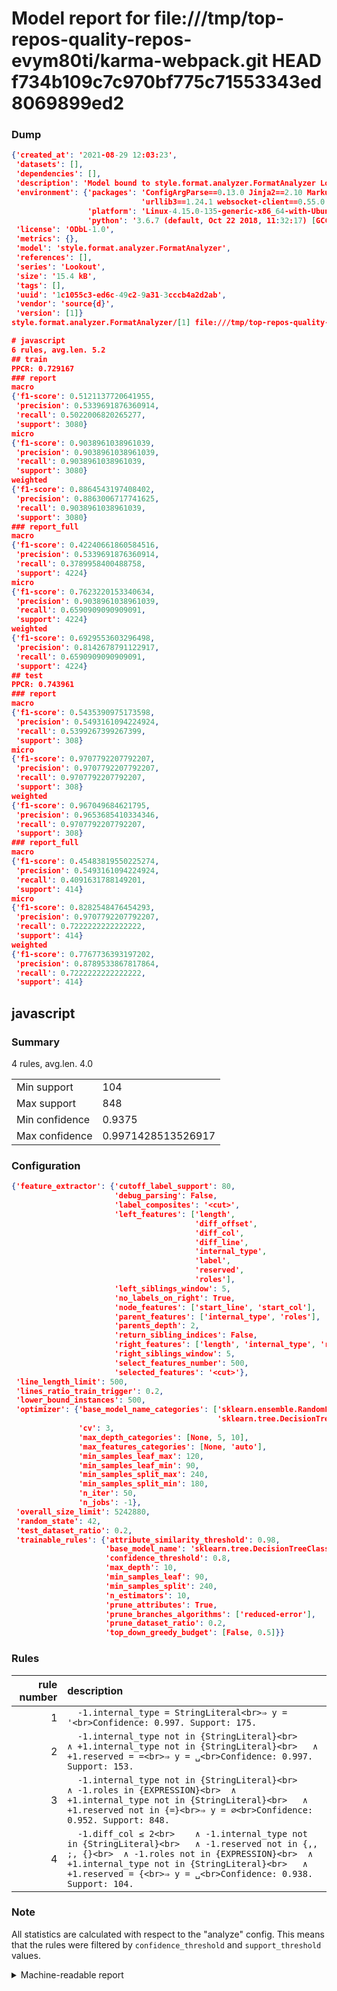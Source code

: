 # Model report for file:///tmp/top-repos-quality-repos-evym80ti/karma-webpack.git HEAD f734b109c7c970bf775c71553343ed8069899ed2

### Dump

```json
{'created_at': '2021-08-29 12:03:23',
 'datasets': [],
 'dependencies': [],
 'description': 'Model bound to style.format.analyzer.FormatAnalyzer Lookout analyzer.',
 'environment': {'packages': 'ConfigArgParse==0.13.0 Jinja2==2.10 MarkupSafe==1.1.1 PyStemmer==1.3.0 PyYAML==5.1 Pympler==0.5 SQLAlchemy==1.2.10 SQLAlchemy-Utils==0.33.3 asdf==2.3.2 bblfsh==2.12.7 boto==2.49.0 boto3==1.9.130 botocore==1.12.130 cachetools==2.0.1 certifi==2019.3.9 chardet==3.0.4 clint==0.5.1 docker==3.7.0 docker-pycreds==0.4.0 dulwich==0.19.11 grpcio==1.19.0 grpcio-tools==1.19.0 humanfriendly==4.16.1 humanize==0.5.1 idna==2.8 jmespath==0.9.4 jsonschema==2.6.0 lookout-sdk==0.4.1 lookout-sdk-ml==0.19.0 lookout-style==0.2.0 lz4==2.1.6 modelforge==0.12.1 numpy==1.16.2 packaging==19.0 pandas==0.22.0 pip==19.0.3 protobuf==3.7.0 psycopg2-binary==2.7.5 pygtrie==2.3 pyparsing==2.3.1 python-dateutil==2.8.0 python-igraph==0.7.1.post6 pytz==2019.1 requests==2.21.0 requirements-parser==0.2.0 scikit-learn==0.20.1 scikit-optimize==0.5.2 scipy==1.2.1 semantic-version==2.6.0 setuptools==40.8.0 six==1.12.0 smart-open==1.8.1 sourced-ml==0.8.2 spdx==2.5.0 stringcase==1.2.0 tabulate==0.8.2 tqdm==4.31.1 '
                             'urllib3==1.24.1 websocket-client==0.55.0 xxhash==1.3.0',
                 'platform': 'Linux-4.15.0-135-generic-x86_64-with-Ubuntu-18.04-bionic',
                 'python': '3.6.7 (default, Oct 22 2018, 11:32:17) [GCC 8.2.0]'},
 'license': 'ODbL-1.0',
 'metrics': {},
 'model': 'style.format.analyzer.FormatAnalyzer',
 'references': [],
 'series': 'Lookout',
 'size': '15.4 kB',
 'tags': [],
 'uuid': '1c1055c3-ed6c-49c2-9a31-3cccb4a2d2ab',
 'vendor': 'source{d}',
 'version': [1]}
style.format.analyzer.FormatAnalyzer/[1] file:///tmp/top-repos-quality-repos-evym80ti/karma-webpack.git f734b109c7c970bf775c71553343ed8069899ed2

# javascript
6 rules, avg.len. 5.2
## train
PPCR: 0.729167
### report
macro
{'f1-score': 0.5121137720641955,
 'precision': 0.5339691876360914,
 'recall': 0.5022006820265277,
 'support': 3080}
micro
{'f1-score': 0.9038961038961039,
 'precision': 0.9038961038961039,
 'recall': 0.9038961038961039,
 'support': 3080}
weighted
{'f1-score': 0.8864543197408402,
 'precision': 0.8863006717741625,
 'recall': 0.9038961038961039,
 'support': 3080}
### report_full
macro
{'f1-score': 0.42240661860584516,
 'precision': 0.5339691876360914,
 'recall': 0.3789958400488758,
 'support': 4224}
micro
{'f1-score': 0.7623220153340634,
 'precision': 0.9038961038961039,
 'recall': 0.6590909090909091,
 'support': 4224}
weighted
{'f1-score': 0.6929553603296498,
 'precision': 0.8142678791122917,
 'recall': 0.6590909090909091,
 'support': 4224}
## test
PPCR: 0.743961
### report
macro
{'f1-score': 0.5435390975173598,
 'precision': 0.5493161094224924,
 'recall': 0.5399267399267399,
 'support': 308}
micro
{'f1-score': 0.9707792207792207,
 'precision': 0.9707792207792207,
 'recall': 0.9707792207792207,
 'support': 308}
weighted
{'f1-score': 0.967049684621795,
 'precision': 0.9653685410334346,
 'recall': 0.9707792207792207,
 'support': 308}
### report_full
macro
{'f1-score': 0.45483819550225274,
 'precision': 0.5493161094224924,
 'recall': 0.4091631788149201,
 'support': 414}
micro
{'f1-score': 0.8282548476454293,
 'precision': 0.9707792207792207,
 'recall': 0.7222222222222222,
 'support': 414}
weighted
{'f1-score': 0.7767736393197202,
 'precision': 0.8789533867817864,
 'recall': 0.7222222222222222,
 'support': 414}
```

## javascript
### Summary
4 rules, avg.len. 4.0

| | |
|-|-|
|Min support|104|
|Max support|848|
|Min confidence|0.9375|
|Max confidence|0.9971428513526917|

### Configuration

```json
{'feature_extractor': {'cutoff_label_support': 80,
                       'debug_parsing': False,
                       'label_composites': '<cut>',
                       'left_features': ['length',
                                         'diff_offset',
                                         'diff_col',
                                         'diff_line',
                                         'internal_type',
                                         'label',
                                         'reserved',
                                         'roles'],
                       'left_siblings_window': 5,
                       'no_labels_on_right': True,
                       'node_features': ['start_line', 'start_col'],
                       'parent_features': ['internal_type', 'roles'],
                       'parents_depth': 2,
                       'return_sibling_indices': False,
                       'right_features': ['length', 'internal_type', 'reserved', 'roles'],
                       'right_siblings_window': 5,
                       'select_features_number': 500,
                       'selected_features': '<cut>'},
 'line_length_limit': 500,
 'lines_ratio_train_trigger': 0.2,
 'lower_bound_instances': 500,
 'optimizer': {'base_model_name_categories': ['sklearn.ensemble.RandomForestClassifier',
                                              'sklearn.tree.DecisionTreeClassifier'],
               'cv': 3,
               'max_depth_categories': [None, 5, 10],
               'max_features_categories': [None, 'auto'],
               'min_samples_leaf_max': 120,
               'min_samples_leaf_min': 90,
               'min_samples_split_max': 240,
               'min_samples_split_min': 180,
               'n_iter': 50,
               'n_jobs': -1},
 'overall_size_limit': 5242880,
 'random_state': 42,
 'test_dataset_ratio': 0.2,
 'trainable_rules': {'attribute_similarity_threshold': 0.98,
                     'base_model_name': 'sklearn.tree.DecisionTreeClassifier',
                     'confidence_threshold': 0.8,
                     'max_depth': 10,
                     'min_samples_leaf': 90,
                     'min_samples_split': 240,
                     'n_estimators': 10,
                     'prune_attributes': True,
                     'prune_branches_algorithms': ['reduced-error'],
                     'prune_dataset_ratio': 0.2,
                     'top_down_greedy_budget': [False, 0.5]}}
```

### Rules

| rule number | description |
|----:|:-----|
| 1 | `  -1.internal_type = StringLiteral<br>⇒ y = '<br>Confidence: 0.997. Support: 175.` |
| 2 | `  -1.internal_type not in {StringLiteral}<br>	∧ +1.internal_type not in {StringLiteral}<br>	∧ +1.reserved = =<br>⇒ y = ␣<br>Confidence: 0.997. Support: 153.` |
| 3 | `  -1.internal_type not in {StringLiteral}<br>	∧ -1.roles in {EXPRESSION}<br>	∧ +1.internal_type not in {StringLiteral}<br>	∧ +1.reserved not in {=}<br>⇒ y = ∅<br>Confidence: 0.952. Support: 848.` |
| 4 | `  -1.diff_col ≤ 2<br>	∧ -1.internal_type not in {StringLiteral}<br>	∧ -1.reserved not in {,, ;, {}<br>	∧ -1.roles not in {EXPRESSION}<br>	∧ +1.internal_type not in {StringLiteral}<br>	∧ +1.reserved = {<br>⇒ y = ␣<br>Confidence: 0.938. Support: 104.` |

### Note
All statistics are calculated with respect to the "analyze" config. This means that the rules were filtered by
`confidence_threshold` and `support_threshold` values.

<details>
    <summary>Machine-readable report</summary>
```json
{"javascript": {"avg_rule_len": 4.0, "max_conf": 0.9971428513526917, "max_support": 848, "min_conf": 0.9375, "min_support": 104, "num_rules": 4}}
```
</details>
